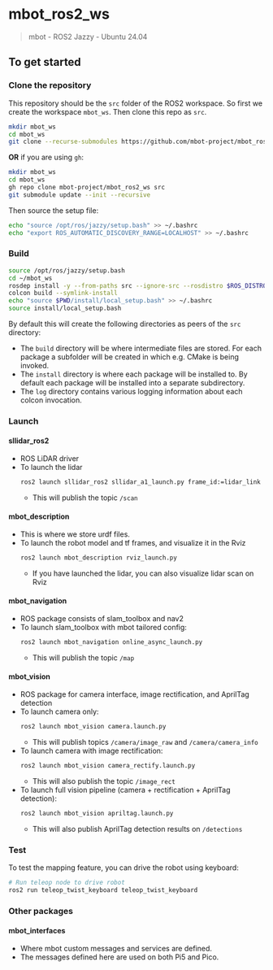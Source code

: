 # mbot_ros2_ws
> mbot - ROS2 Jazzy - Ubuntu 24.04

## To get started
### Clone the repository
This repository should be the `src` folder of the ROS2 workspace. So first we create the workspace `mbot_ws`. Then clone this repo as `src`.
```bash
mkdir mbot_ws
cd mbot_ws
git clone --recurse-submodules https://github.com/mbot-project/mbot_ros2_ws.git src
```
**OR** if you are using `gh`:
```bash
mkdir mbot_ws
cd mbot_ws
gh repo clone mbot-project/mbot_ros2_ws src
git submodule update --init --recursive
```

Then source the setup file:
```bash
echo "source /opt/ros/jazzy/setup.bash" >> ~/.bashrc
echo "export ROS_AUTOMATIC_DISCOVERY_RANGE=LOCALHOST" >> ~/.bashrc
```

### Build 
```bash
source /opt/ros/jazzy/setup.bash
cd ~/mbot_ws
rosdep install -y --from-paths src --ignore-src --rosdistro $ROS_DISTRO --skip-keys=libcamera
colcon build --symlink-install
echo "source $PWD/install/local_setup.bash" >> ~/.bashrc
source install/local_setup.bash
```
By default this will create the following directories as peers of the `src` directory:
- The `build` directory will be where intermediate files are stored. For each package a subfolder will be created in which e.g. CMake is being invoked.
- The `install` directory is where each package will be installed to. By default each package will be installed into a separate subdirectory.
- The `log` directory contains various logging information about each colcon invocation.

### Launch
#### sllidar_ros2
- ROS LiDAR driver
- To launch the lidar
    ```bash
    ros2 launch sllidar_ros2 sllidar_a1_launch.py frame_id:=lidar_link 
    ```
    - This will publish the topic `/scan`
#### mbot_description
- This is where we store urdf files.
- To launch the robot model and tf frames, and visualize it in the Rviz
    ```bash
    ros2 launch mbot_description rviz_launch.py
    ```
    - If you have launched the lidar, you can also visualize lidar scan on Rviz

#### mbot_navigation
- ROS package consists of slam_toolbox and nav2
- To launch slam_toolbox with mbot tailored config:
    ```bash
    ros2 launch mbot_navigation online_async_launch.py
    ```
    - This will publish the topic `/map`

#### mbot_vision
- ROS package for camera interface, image rectification, and AprilTag detection
- To launch camera only:
    ```bash
    ros2 launch mbot_vision camera.launch.py
    ```
    - This will publish topics `/camera/image_raw` and `/camera/camera_info`
- To launch camera with image rectification:
    ```bash
    ros2 launch mbot_vision camera_rectify.launch.py
    ```
    - This will also publish the topic `/image_rect`
- To launch full vision pipeline (camera + rectification + AprilTag detection):
    ```bash
    ros2 launch mbot_vision apriltag.launch.py
    ```
    - This will also publish AprilTag detection results on `/detections`


### Test
To test the mapping feature, you can drive the robot using keyboard:
```bash
# Run teleop node to drive robot
ros2 run teleop_twist_keyboard teleop_twist_keyboard
```

### Other packages
#### mbot_interfaces
- Where mbot custom messages and services are defined.
- The messages defined here are used on both Pi5 and Pico.